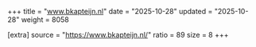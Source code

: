 +++
title = "www.bkapteijn.nl"
date = "2025-10-28"
updated = "2025-10-28"
weight = 8058

[extra]
source = "https://www.bkapteijn.nl/"
ratio = 89
size = 8
+++
